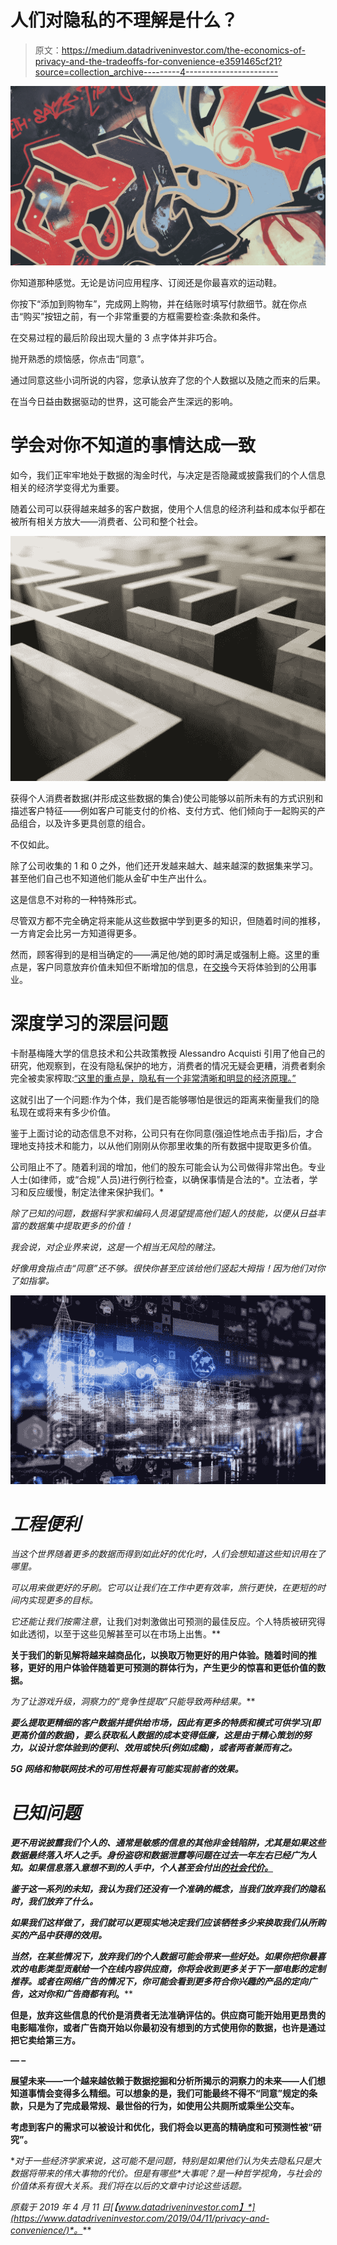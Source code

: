 # 人们对隐私的不理解是什么？

> 原文：<https://medium.datadriveninvestor.com/the-economics-of-privacy-and-the-tradeoffs-for-convenience-e3591465cf21?source=collection_archive---------4----------------------->

![](img/232d38543cc15eef69cbdd30cc0c8181.png)

你知道那种感觉。无论是访问应用程序、订阅还是你最喜欢的运动鞋。

你按下“添加到购物车”，完成网上购物，并在结账时填写付款细节。就在你点击“购买”按钮之前，有一个非常重要的方框需要检查:条款和条件。

在交易过程的最后阶段出现大量的 3 点字体并非巧合。

抛开熟悉的烦恼感，你点击“同意”。

通过同意这些小词所说的内容，您承认放弃了您的个人数据以及随之而来的后果。

在当今日益由数据驱动的世界，这可能会产生深远的影响。

# 学会对你不知道的事情达成一致

如今，我们正牢牢地处于数据的淘金时代，与决定是否隐藏或披露我们的个人信息相关的经济学变得尤为重要。

随着公司可以获得越来越多的客户数据，使用个人信息的经济利益和成本似乎都在被所有相关方放大——消费者、公司和整个社会。

![](img/2baf70c17fc05ab072bad84d650e77f1.png)

获得个人消费者数据(并形成这些数据的集合)使公司能够以前所未有的方式识别和描述客户特征——例如客户可能支付的价格、支付方式、他们倾向于一起购买的产品组合，以及许多更具创意的组合。

不仅如此。

除了公司收集的 1 和 0 之外，他们还开发越来越大、越来越深的数据集来学习。甚至他们自己也不知道他们能从金矿中生产出什么。

这是信息不对称的一种特殊形式。

尽管双方都不完全确定将来能从这些数据中学到更多的知识，但随着时间的推移，一方肯定会比另一方知道得更多。

然而，顾客得到的是相当确定的——满足他/她的即时满足或强制上瘾。这里的重点是，客户同意放弃价值未知但不断增加的信息，在[交换](https://www.datadriveninvestor.com/glossary/exchange/)今天将体验到的公用事业。

# 深度学习的深层问题

卡耐基梅隆大学的信息技术和公共政策教授 Alessandro Acquisti 引用了他自己的研究，他观察到，在没有隐私保护的地方，消费者的情况无疑会更糟，消费者剩余完全被卖家榨取:[“这里的重点是，隐私有一个非常清晰和明显的经济原理。”](https://blogs.lse.ac.uk/mediapolicyproject/2016/07/27/the-economics-of-privacy/)

这就引出了一个问题:作为个体，我们是否能够哪怕是很远的距离来衡量我们的隐私现在或将来有多少价值。

鉴于上面讨论的动态信息不对称，公司只有在你同意(强迫性地点击手指)后，才合理地支持技术和能力，以从他们刚刚从你那里收集的所有数据中提取更多价值。

公司阻止不了。随着利润的增加，他们的股东可能会认为公司做得非常出色。专业人士(如律师，或“合规”人员)进行例行检查，以确保事情是合法的*。立法者，学习和反应缓慢，制定法律来保护我们。*

*除了已知的问题，数据科学家和编码人员渴望提高他们超人的技能，以便从日益丰富的数据集中提取更多的价值！*

*我会说，对企业界来说，这是一个相当无风险的赌注。*

*好像用食指点击“同意”还不够。很快你甚至应该给他们竖起大拇指！因为他们对你了如指掌。*

*![](img/bbdfbffb1288262c26b84e4b3eb1dd93.png)*

# *工程便利*

*当这个世界随着更多的数据而得到如此好的优化时，人们会想知道这些知识用在了哪里。*

*可以用来做更好的牙刷。它可以让我们在工作中更有效率，旅行更快，在更短的时间内实现更多的目标。*

*它还能让我们按需注意*，让我们对刺激做出可预测的最佳反应。个人特质被研究得如此透彻，以至于这些见解甚至可以在市场上出售。**

**关于我们的新见解将越来越商品化，以换取万物更好的用户体验。随着时间的推移，更好的用户体验伴随着更可预测的群体行为，产生更少的惊喜和更低价值的数据。**

**为了让游戏升级，洞察力的*“竞争性提取”只能导致两种结果。***

***要么提取更精细的客户数据并提供给市场，因此有更多的特质和模式可供学习(即更高价值的数据)，要么获取私人数据的成本变得低廉，这是由于精心策划的努力，以设计您体验到的便利、效用或快乐(例如成瘾)，或者两者兼而有之。***

***5G 网络和物联网技术的可用性将最有可能实现前者的效果。***

# ***已知问题***

***更不用说披露我们个人的、通常是敏感的信息的其他非金钱陷阱，尤其是如果这些数据最终落入坏人之手。身份盗窃和数据泄露等问题在过去一年左右已经广为人知。如果信息落入意想不到的人手中，个人甚至会付出[的社会代价。](https://en.wikipedia.org/wiki/Ashley_Madison_data_breach)***

***鉴于这一系列的未知，我认为我们还没有一个准确的概念，当我们放弃我们的隐私时，我们放弃了什么。***

***如果我们这样做了，我们就可以更现实地决定我们应该牺牲多少来换取我们从所购买的产品中获得的效用。***

***当然，在某些情况下，放弃我们的个人数据可能会带来一些好处。如果你把你最喜欢的电影类型贡献给一个在线内容供应商，你将会收到更多关于下一部电影的定制推荐。或者在网络广告的情况下，你可能会看到更多符合你兴趣的产品的定向广告，这对你和广告商都有利*。****

**但是，放弃这些信息的代价是消费者无法准确评估的。供应商可能开始用更昂贵的电影瞄准你，或者广告商开始以你最初没有想到的方式使用你的数据，也许是通过把它卖给第三方。**

**— –**

**展望未来——一个越来越依赖于数据挖掘和分析所揭示的洞察力的未来——人们想知道事情会变得多么精细。可以想象的是，我们可能最终不得不“同意”规定的条款，只是为了完成最常规、最世俗的行为，如使用公共厕所或乘坐公交车。**

**考虑到客户的需求可以被设计和优化，我们将会以更高的精确度和可预测性被“研究”。**

**对于一些经济学家来说，这可能不是问题，特别是如果他们认为失去隐私只是大数据将带来的伟大事物的代价。但是有哪些*大事呢？*是一种哲学视角，与社会的价值体系有很大关系。我们将在以后的文章中讨论这些话题。**

***原载于 2019 年 4 月 11 日*[*【www.datadriveninvestor.com】*](https://www.datadriveninvestor.com/2019/04/11/privacy-and-convenience/)*。***